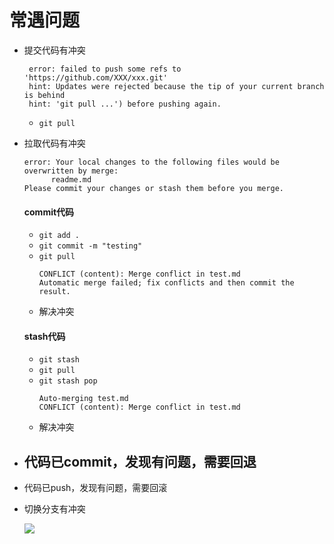 # 常遇问题
+ 提交代码有冲突
  ```
   error: failed to push some refs to 'https://github.com/XXX/xxx.git'
   hint: Updates were rejected because the tip of your current branch is behind
   hint: 'git pull ...') before pushing again.
  ```
  - `git pull`

+ 拉取代码有冲突
  ```
  error: Your local changes to the following files would be overwritten by merge:
        readme.md
  Please commit your changes or stash them before you merge.
  ```
  #### commit代码
  - `git add .`
  - `git commit -m "testing"`
  - `git pull`
    ```
    CONFLICT (content): Merge conflict in test.md
    Automatic merge failed; fix conflicts and then commit the result.
    ```
  - 解决冲突
    
  #### stash代码
  - `git stash`
  - `git pull`
  - `git stash pop`
    ```
    Auto-merging test.md
    CONFLICT (content): Merge conflict in test.md
    ```
  - 解决冲突
    
+ 代码已commit，发现有问题，需要回退
  - 
  
+ 代码已push，发现有问题，需要回滚
+ 切换分支有冲突

  ![](images/checkout-branch.jpg)
